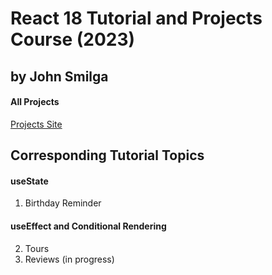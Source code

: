 # React 18 Tutorial and Projects Course (2023) 
## by John Smilga
#### All Projects

[Projects Site](https://react-projects.netlify.app/)

## Corresponding Tutorial Topics

#### useState

1. Birthday Reminder

#### useEffect and Conditional Rendering

2. Tours
3. Reviews (in progress) 
